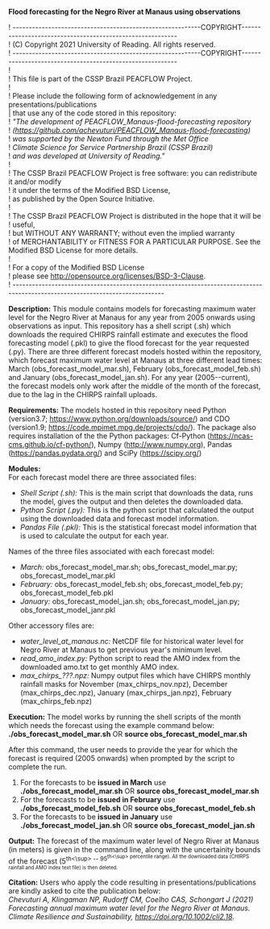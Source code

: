 **Flood forecasting for the Negro River at Manaus using observations**

! ----------------------------------------------------------COPYRIGHT----------------------------------------------------------\
! (C) Copyright 2021 University of Reading. All rights reserved.\
! ----------------------------------------------------------COPYRIGHT----------------------------------------------------------\
!\
! This file is part of the CSSP Brazil PEACFLOW Project. \
!\
! Please include the following form of acknowledgement in any presentations/publications\
| that use any of the code stored in this repository:\
! *"The development of PEACFLOW_Manaus-flood-forecasting repository*\
! *(https://github.com/achevuturi/PEACFLOW_Manaus-flood-forecasting)* \
! *was supported by the Newton Fund through the Met Office*\
! *Climate Science for Service Partnership Brazil (CSSP Brazil)*\
! *and was developed at University of Reading."*\
!\
! The CSSP Brazil PEACFLOW Project is free software: you can redistribute it and/or modify\
! it under the terms of the Modified BSD License,\
! as published by the Open Source Initiative.\
!\
! The CSSP Brazil PEACFLOW Project is distributed in the hope that it will be ! useful,\
! but WITHOUT ANY WARRANTY; without even the implied warranty\
! of MERCHANTABILITY or FITNESS FOR A PARTICULAR PURPOSE. See the Modified BSD License for more details.\
!\
! For a copy of the Modified BSD License \
! please see <http://opensource.org/licenses/BSD-3-Clause>.\
! -----------------------------------------------------------------------------------------------------------------------------

**Description:**
This module contains models for forecasting maximum water level for the Negro River at Manaus for any year from 2005 onwards using observations as input. This repository has a shell script (.sh) which downloads the required CHIRPS rainfall estimate and executes the flood forecasting model (.pkl) to give the flood forecast for the year requested (.py). There are three different forecast models hosted within the repository, which forecast maximum water level at Manaus at three different lead times: March (obs_forecast_model_mar.sh), February (obs_forecast_model_feb.sh) and January (obs_forecast_model_jan.sh). For any year (2005--current), the forecast models only work after the middle of the month of the forecast, due to the lag in the CHIRPS rainfall uploads.

**Requirements:**
The models hosted in this repository need Python (version3.7; https://www.python.org/downloads/source/) and CDO (version1.9; https://code.mpimet.mpg.de/projects/cdo/). The package also requires installation of the the Python packages: Cf-Python (https://ncas-cms.github.io/cf-python/), Numpy (http://www.numpy.org), Pandas (https://pandas.pydata.org/) and SciPy (https://scipy.org/)

**Modules:** \
For each forecast model there are three associated files:
- *Shell Script (.sh):* This is the main script that downloads the data, runs the model, gives the output and then deletes the downloaded data.
- *Python Script (.py):* This is the python script that calculated the output using the downloaded data and forecast model information. 
- *Pandas File (.pkl):* This is the statistical forecast model information that is used to calculate the output for each year. 

Names of the three files associated with each forecast model:
- *March:* obs_forecast_model_mar.sh; obs_forecast_model_mar.py; obs_forecast_model_mar.pkl
- *February:* obs_forecast_model_feb.sh; obs_forecast_model_feb.py; obs_forecast_model_feb.pkl
- *January:* obs_forecast_model_jan.sh; obs_forecast_model_jan.py; obs_forecast_model_janr.pkl

Other accessory files are:
- *water_level_at_manaus.nc:* NetCDF file for historical water level for Negro River at Manaus to get previous year's minimum level.
- *read_amo_index.py:* Python script to read the AMO index from the downloaded amo.txt to get monthly AMO index. 
- *max_chirps_???.npz:* Numpy output files which have CHIRPS monthly rainfall masks for November (max_chirps_nov.npz), December (max_chirps_dec.npz), January (max_chirps_jan.npz), February (max_chirps_feb.npz)

**Execution:**
The model works by running the shell scripts of the month which needs the forecast using the example command below: 
**./obs_forecast_model_mar.sh** OR **source obs_forecast_model_mar.sh**

After this command, the user needs to provide the year for which the forecast is required (2005 onwards) when prompted by the script to complete the run. 
1. For the forecasts to be **issued in March** use **./obs_forecast_model_mar.sh** OR **source obs_forecast_model_mar.sh** 
2. For the forecasts to be **issued in February** use **./obs_forecast_model_feb.sh** OR **source obs_forecast_model_feb.sh** 
3. For the forecasts to be **issued in January** use **./obs_forecast_model_jan.sh** OR **source obs_forecast_model_jan.sh** 

**Output:**
The forecast of the maximum water level of Negro River at Manaus (in meters) is given in the command line, along with the uncertainity bounds of the forecast (5<sup>th<\sup> -- 95<sup>th<\sup> percentile range). All the downloaded data (CHIRPS rainfall and AMO index text file) is then deleted.

**Citation:**
Users who apply the code resulting in presentations/publications are kindly asked to cite the publication below:\
*Chevuturi A, Klingaman NP, Rudorff CM, Coelho CAS, Schongart J (2021) Forecasting annual maximum water level for the Negro River at Manaus. Climate Resilience and Sustainability, https://doi.org/10.1002/cli2.18.*
